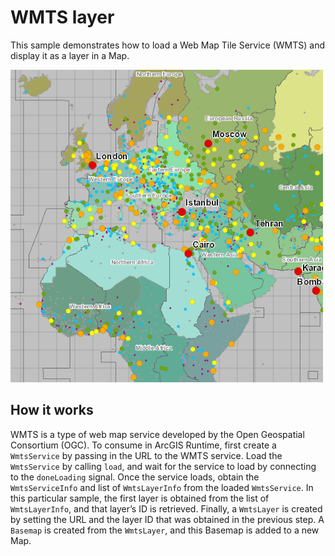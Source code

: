 # WMTS layer

This sample demonstrates how to load a Web Map Tile Service (WMTS) and
display it as a layer in a Map.

![](screenshot.png)

## How it works

WMTS is a type of web map service developed by the Open Geospatial
Consortium (OGC). To consume in ArcGIS Runtime, first create a
`WmtsService` by passing in the URL to the WMTS service. Load the
`WmtsService` by calling `load`, and wait for the service to load by
connecting to the `doneLoading` signal. Once the service loads, obtain
the `WmtsServiceInfo` and list of `WmtsLayerInfo` from the loaded
`WmtsService`. In this particular sample, the first layer is obtained
from the list of `WmtsLayerInfo`, and that layer’s ID is retrieved.
Finally, a `WmtsLayer` is created by setting the URL and the layer ID
that was obtained in the previous step. A `Basemap` is created from the
`WmtsLayer`, and this Basemap is added to a new Map.
